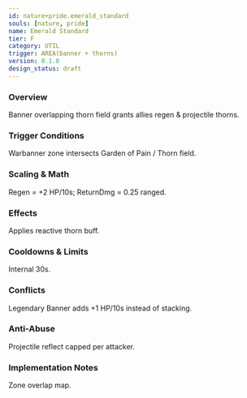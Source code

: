 ```yaml
---
id: nature+pride.emerald_standard
souls: [nature, pride]
name: Emerald Standard
tier: F
category: UTIL
trigger: AREA(banner + thorns)
version: 0.1.0
design_status: draft
---
```

### Overview
Banner overlapping thorn field grants allies regen & projectile thorns.
### Trigger Conditions
Warbanner zone intersects Garden of Pain / Thorn field.
### Scaling & Math
Regen = +2 HP/10s; ReturnDmg = 0.25 ranged.
### Effects
Applies reactive thorn buff.
### Cooldowns & Limits
Internal 30s.
### Conflicts
Legendary Banner adds +1 HP/10s instead of stacking.
### Anti-Abuse
Projectile reflect capped per attacker.
### Implementation Notes
Zone overlap map.
